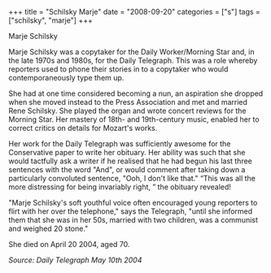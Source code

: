 +++
title = "Schilsky Marje"
date = "2008-09-20"
categories = ["s"]
tags = ["schilsky", "marje"]
+++

Marje Schilsky

Marje Schilsky was a copytaker for the Daily Worker/Morning Star and, in the late 1970s and 1980s, for the Daily Telegraph. This was a role whereby reporters used to phone their stories in to a copytaker who would contemporaneously type them up.

She had at one time considered becoming a nun, an aspiration she dropped when she moved instead to the Press Association and met and married Rene Schilsky. She played the organ and wrote concert reviews for the Morning Star. Her mastery of 18th- and 19th-century music, enabled her to correct critics on details for Mozart's works.

Her work for the Daily Telegraph was sufficiently awesome for the Conservative paper to write her obituary. Her ability was such that she would tactfully ask a writer if he realised that he had begun his last three sentences with the word "And", or would comment after taking down a particularly convoluted sentence, "Ooh, I don't like that." “This was all the more distressing for being invariably right, ” the obituary revealed!

"Marje Schilsky's soft youthful voice often encouraged young reporters to flirt with her over the telephone," says the Telegraph, "until she informed them that she was in her 50s, married with two children, was a communist and weighed 20 stone."

She died on April 20 2004, aged 70.

_Source: Daily Telegraph May 10th 2004_
